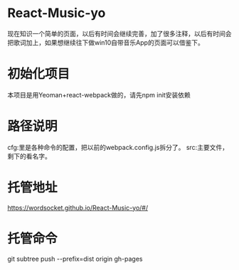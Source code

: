 # React-Music-yo
现在知识一个简单的页面，以后有时间会继续完善，加了很多注释，以后有时间会把歌词加上，如果想继续往下做win10自带音乐App的页面可以借鉴下。



#  初始化项目
本项目是用Yeoman+react-webpack做的，请先npm init安装依赖



# 路径说明
cfg:里是各种命令的配置，把以前的webpack.config.js拆分了。
src:主要文件，剩下的看名字。

# 托管地址
https://wordsocket.github.io/React-Music-yo/#/

# 托管命令
git subtree push --prefix=dist origin gh-pages
